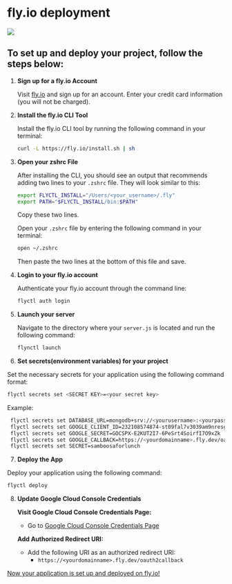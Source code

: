 # fly.io deployment

<img src="https://i.imgur.com/98fJcc7.jpg">

## To set up and deploy your project, follow the steps below:

1. **Sign up for a fly.io Account**

   Visit [fly.io](https://fly.io) and sign up for an account. Enter your credit card information (you will not be charged).

2. **Install the fly.io CLI Tool**

   Install the fly.io CLI tool by running the following command in your terminal:

   ```bash
   curl -L https://fly.io/install.sh | sh
   ```
   
3. **Open your zshrc File**

   After installing the CLI, you should see an output that recommends adding two lines to your `.zshrc` file. They will look similar to this:

   ```sh
   export FLYCTL_INSTALL="/Users/<your_username>/.fly"
   export PATH="$FLYCTL_INSTALL/bin:$PATH"
   ```

   Copy these two lines.
   
   Open your `.zshrc` file by entering the following command in your terminal:

   ```bash 
   open ~/.zshrc
   ```

   Then paste the two lines at the bottom of this file and save.

5. **Login to your fly.io account** 

   Authenticate your fly.io account through the command line:

   ```bash
   flyctl auth login
   ```

6. **Launch your server**

   Navigate to the directory where your `server.js` is located and run the following command:

   ```bash
   flynctl launch
   ```
   
7.  **Set secrets(environment variables) for your project**
   
   Set the necessary secrets for your application using the following command format:

   ```bash
   flyctl secrets set <SECRET KEY>=<your secret key>
   ```

   Example:

  ```bash
   flyctl secrets set DATABASE_URL=mongodb+srv://<yourusername>:<yourpassword>@cluster0.bvo1sdn.mongodb.net/mongoose-movies?retryWrites=true&w=majority
   flyctl secrets set GOOGLE_CLIENT_ID=232108574874-st09fal7v3039am9nresglkv9sa6mb3b.apps.googleusercontent.com
   flyctl secrets set GOOGLE_SECRET=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
   flyctl secrets set GOOGLE_CALLBACK=https://<yourdomainname>.fly.dev/oauth2callback
   flyctl secrets set SECRET=samboosaforlunch
  ```

7.  **Deploy the App**

   Deploy your application using the following command:

   ```bash
   flyctl deploy
   ```

8. **Update Google Cloud Console Credentials**

     **Visit Google Cloud Console Credentials Page:**
     - Go to [Google Cloud Console Credentials Page](https://console.cloud.google.com/apis/credentials)

     **Add Authorized Redirect URI:**
     - Add the following URI as an authorized redirect URI:
       - `https://<yourdomainname>.fly.dev/oauth2callback`


[Now your application is set up and deployed on fly.io!](https://www.youtube.com/watch?v=6zT4Y-QNdto)







